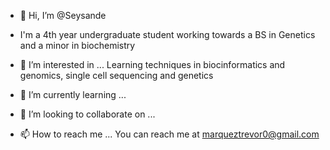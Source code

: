 - 👋 Hi, I’m @Seysande
- I'm a 4th year undergraduate student working towards a BS in Genetics and a minor in biochemistry

- 👀 I’m interested in ...
  Learning techniques in biocinformatics and genomics, single cell sequencing and genetics




- 🌱 I’m currently learning ...


- 💞️ I’m looking to collaborate on ...
- 📫 How to reach me ...
  You can reach me at marqueztrevor0@gmail.com


<!---
Seysande/Seysande is a ✨ special ✨ repository because its `README.md` (this file) appears on your GitHub profile.
You can click the Preview link to take a look at your changes.
--->
